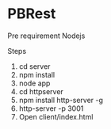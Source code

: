 # PBRest
Pre requirement
Nodejs

Steps
1. cd server
2. npm install
3. node app
4. cd httpserver
5. npm install http-server -g
6. http-server -p 3001
7. Open client/index.html

